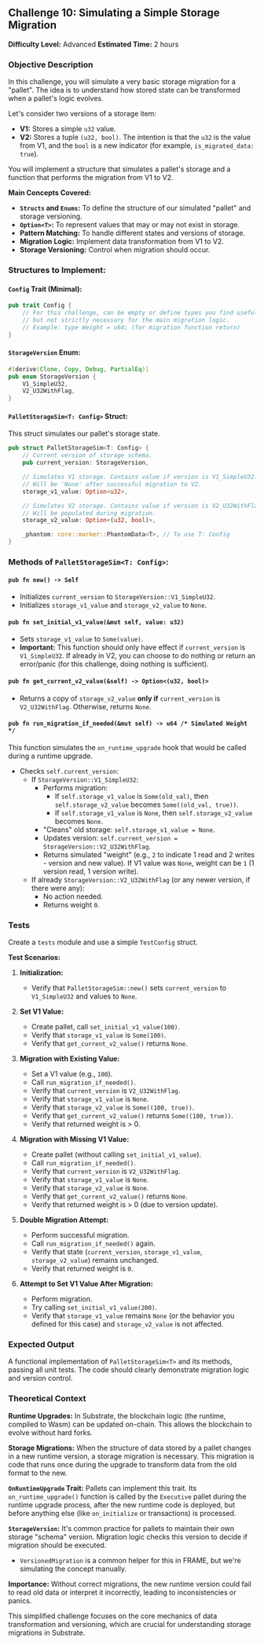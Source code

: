 ## Challenge 10: Simulating a Simple Storage Migration

**Difficulty Level:** Advanced
**Estimated Time:** 2 hours

### Objective Description

In this challenge, you will simulate a very basic storage migration for a "pallet". The idea is to understand how stored state can be transformed when a pallet's logic evolves.

Let's consider two versions of a storage item:
- **V1:** Stores a simple `u32` value.
- **V2:** Stores a tuple `(u32, bool)`. The intention is that the `u32` is the value from V1, and the `bool` is a new indicator (for example, `is_migrated_data: true`).

You will implement a structure that simulates a pallet's storage and a function that performs the migration from V1 to V2.

**Main Concepts Covered:**
- **`Structs` and `Enums`:** To define the structure of our simulated "pallet" and storage versioning.
- **`Option<T>`:** To represent values that may or may not exist in storage.
- **Pattern Matching:** To handle different states and versions of storage.
- **Migration Logic:** Implement data transformation from V1 to V2.
- **Storage Versioning:** Control when migration should occur.

### Structures to Implement:

#### **`Config` Trait (Minimal):**
```rust
pub trait Config {
    // For this challenge, can be empty or define types you find useful,
    // but not strictly necessary for the main migration logic.
    // Example: type Weight = u64; (for migration function return)
}
```

#### **`StorageVersion` Enum:**
```rust
#[derive(Clone, Copy, Debug, PartialEq)]
pub enum StorageVersion {
    V1_SimpleU32,
    V2_U32WithFlag,
}
```

#### **`PalletStorageSim<T: Config>` Struct:**
This struct simulates our pallet's storage state.
```rust
pub struct PalletStorageSim<T: Config> {
    // Current version of storage schema.
    pub current_version: StorageVersion,

    // Simulates V1 storage. Contains value if version is V1_SimpleU32.
    // Will be 'None' after successful migration to V2.
    storage_v1_value: Option<u32>,

    // Simulates V2 storage. Contains value if version is V2_U32WithFlag.
    // Will be populated during migration.
    storage_v2_value: Option<(u32, bool)>,

    _phantom: core::marker::PhantomData<T>, // To use T: Config
}
```

### Methods of `PalletStorageSim<T: Config>`:

#### **`pub fn new() -> Self`**
- Initializes `current_version` to `StorageVersion::V1_SimpleU32`.
- Initializes `storage_v1_value` and `storage_v2_value` to `None`.

#### **`pub fn set_initial_v1_value(&mut self, value: u32)`**
- Sets `storage_v1_value` to `Some(value)`.
- **Important:** This function should only have effect if `current_version` is `V1_SimpleU32`. If already in V2, you can choose to do nothing or return an error/panic (for this challenge, doing nothing is sufficient).

#### **`pub fn get_current_v2_value(&self) -> Option<(u32, bool)>`**
- Returns a copy of `storage_v2_value` **only if** `current_version` is `V2_U32WithFlag`. Otherwise, returns `None`.

#### **`pub fn run_migration_if_needed(&mut self) -> u64 /* Simulated Weight */`**
This function simulates the `on_runtime_upgrade` hook that would be called during a runtime upgrade.
- Checks `self.current_version`:
  - If `StorageVersion::V1_SimpleU32`:
    - Performs migration:
      - If `self.storage_v1_value` is `Some(old_val)`, then `self.storage_v2_value` becomes `Some((old_val, true))`.
      - If `self.storage_v1_value` is `None`, then `self.storage_v2_value` becomes `None`.
    - "Cleans" old storage: `self.storage_v1_value = None`.
    - Updates version: `self.current_version = StorageVersion::V2_U32WithFlag`.
    - Returns simulated "weight" (e.g., `2` to indicate 1 read and 2 writes - version and new value). If V1 value was `None`, weight can be `1` (1 version read, 1 version write).
  - If already `StorageVersion::V2_U32WithFlag` (or any newer version, if there were any):
    - No action needed.
    - Returns weight `0`.

### Tests

Create a `tests` module and use a simple `TestConfig` struct.

**Test Scenarios:**

1. **Initialization:**
   - Verify that `PalletStorageSim::new()` sets `current_version` to `V1_SimpleU32` and values to `None`.

2. **Set V1 Value:**
   - Create pallet, call `set_initial_v1_value(100)`.
   - Verify that `storage_v1_value` is `Some(100)`.
   - Verify that `get_current_v2_value()` returns `None`.

3. **Migration with Existing Value:**
   - Set a V1 value (e.g., `100`).
   - Call `run_migration_if_needed()`.
   - Verify that `current_version` is `V2_U32WithFlag`.
   - Verify that `storage_v1_value` is `None`.
   - Verify that `storage_v2_value` is `Some((100, true))`.
   - Verify that `get_current_v2_value()` returns `Some((100, true))`.
   - Verify that returned weight is > 0.

4. **Migration with Missing V1 Value:**
   - Create pallet (without calling `set_initial_v1_value`).
   - Call `run_migration_if_needed()`.
   - Verify that `current_version` is `V2_U32WithFlag`.
   - Verify that `storage_v1_value` is `None`.
   - Verify that `storage_v2_value` is `None`.
   - Verify that `get_current_v2_value()` returns `None`.
   - Verify that returned weight is > 0 (due to version update).

5. **Double Migration Attempt:**
   - Perform successful migration.
   - Call `run_migration_if_needed()` again.
   - Verify that state (`current_version`, `storage_v1_value`, `storage_v2_value`) remains unchanged.
   - Verify that returned weight is `0`.

6. **Attempt to Set V1 Value After Migration:**
   - Perform migration.
   - Try calling `set_initial_v1_value(200)`.
   - Verify that `storage_v1_value` remains `None` (or the behavior you defined for this case) and `storage_v2_value` is not affected.

### Expected Output

A functional implementation of `PalletStorageSim<T>` and its methods, passing all unit tests. The code should clearly demonstrate migration logic and version control.

### Theoretical Context

**Runtime Upgrades:** In Substrate, the blockchain logic (the runtime, compiled to Wasm) can be updated on-chain. This allows the blockchain to evolve without hard forks.

**Storage Migrations:** When the structure of data stored by a pallet changes in a new runtime version, a storage migration is necessary. This migration is code that runs once during the upgrade to transform data from the old format to the new.

**`OnRuntimeUpgrade` Trait:** Pallets can implement this trait. Its `on_runtime_upgrade()` function is called by the `Executive` pallet during the runtime upgrade process, after the new runtime code is deployed, but before anything else (like `on_initialize` or transactions) is processed.

**`StorageVersion`:** It's common practice for pallets to maintain their own storage "schema" version. Migration logic checks this version to decide if migration should be executed.
- `VersionedMigration` is a common helper for this in FRAME, but we're simulating the concept manually.

**Importance:** Without correct migrations, the new runtime version could fail to read old data or interpret it incorrectly, leading to inconsistencies or panics.

This simplified challenge focuses on the core mechanics of data transformation and versioning, which are crucial for understanding storage migrations in Substrate.
